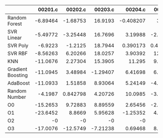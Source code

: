 |                   |   00201.c |    00202.c |   00203.c |   00204.c |   00205.c |   00206.c |      00207.c |   00208.c |   00209.c |    00210.c |   00211.c |   00212.c |   00213.c |   00214.c |   00215.c |    00216.c |    00217.c |    00218.c |    00219.c |    00220.c |   nestedLoop.c |   recursion.c |   select.c |   test10.c |   test11.c |   test12.c |   test13.c |   test1.c |   test2.c |   test3.c |    test4.c |   test5.c |    test6.c |    test7.c |    test8.c |   test9.c |    toy.c |
|:------------------|----------:|-----------:|----------:|----------:|----------:|----------:|-------------:|----------:|----------:|-----------:|----------:|----------:|----------:|----------:|----------:|-----------:|-----------:|-----------:|-----------:|-----------:|---------------:|--------------:|-----------:|-----------:|-----------:|-----------:|-----------:|----------:|----------:|----------:|-----------:|----------:|-----------:|-----------:|-----------:|----------:|---------:|
| Random Forest     |  -6.89464 |  -1.68753  |  16.9193  | -0.408207 |  3.7234   | -21.4683  | -25.4867     |   6.60908 |   9.4962  |  -1.20091  |   5.01119 |   1.27655 | 10.6708   |  14.5668  |   6.65971 |   4.81224  |  -5.06049  |  -0.560891 |  -8.53792  | -12.4324   |      -13.4804  |      8.02787  |   -7.93261 |  -4.15203  | -0.0246688 |  -32.0226  |   3.6813   | -28.5121  |  7.00873  | -0.202399 |  -1.50473  |  -6.71691 | -0.423125  |  -3.98385  | -16.6799   |  25.5786  | -4.09626 |
| SVR Linear        |  -5.49772 |  -3.25448  |  16.7696  |  3.19988  | -2.06934  |   1.05983 |   5.94423    |  -3.87076 |  -3.63036 | -12.4042   |  -6.82956 |   2.66168 |  8.67117  |  19.2126  |   9.74462 | -14.4699   |   0.953558 |  -9.79246  |   2.73623  |  -4.08121  |      -17.7515  |     11.3553   |   -9.3189  |  -0.721634 |  4.72913   |  -43.0415  |  13.9851   | -11.24    | -2.19834  | -3.7893   |   3.5636   |   3.38451 |  3.84389   | -10.1934   | -23.6705   |  20.871   |  5.07239 |
| SVR Poly          |  -6.9223  |  -1.2125   |  18.7944  |  0.390173 |  0.400435 |  -2.45245 | -11.2843     |  -4.52203 |   3.57433 |  -2.68618  |  -9.23382 |   9.03745 |  2.48502  |  14.3475  |   8.48247 |  -0.920359 |  -4.59155  |  -1.14102  |   9.77686  |  17.1109   |        2.53888 |      7.71809  |  -10.4217  |  -0.463621 | 16.3317    |  -28.5411  |  -6.63745  |   5.31741 | 10.841    |  5.19876  | -10.2865   |   7.06851 |  0.0514871 | -14.6009   |   0.484452 |  18.0059  |  9.5541  |
| SVR RBF           |  -8.56263 |   6.20266  |  18.0257  |  3.90392  | 12.1975   | -25.4362  | -29.4683     |  10.4063  |   4.58882 |   0.685946 |  -9.04475 |   6.71585 | 12.376    |   8.30608 |   4.06384 |  -0.071643 | -13.6463   |   3.8304   |   0.44652  |   9.32881  |       -6.42774 |     19.1408   |  -15.6272  |   6.31832  | 13.0525    |  -15.9232  |  -2.60806  |  -5.77442 | 18.0919   | -0.303105 | -15.5514   | -24.4049  | 13.2362    |  -0.717752 |   3.20284  |  22.0874  | 20.4777  |
| KNN               | -11.0676  |   2.27304  |  15.3905  | 11.295    |  9.15394  | -16.2386  |  -0.408329   | -11.5955  |  11.7619  |   8.3573   |  -2.98324 |  10.5858  | -0.296858 |  -1.35373 |   3.42206 |  -3.33321  | -26.4683   |  -1.40028  |  -2.47736  |   3.10255  |      -12.5318  |      7.76611  |  -14.7075  |  -0.509689 | 10.2007    |  -26.918   |   2.7185   |  -2.82974 |  8.24536  |  1.00113  | -17.4488   | -35.6882  | 13.8435    | -12.7883   |   1.88661  |  22.6217  | 19.4457  |
| Gradient Boosting | -11.0945  |   3.48984  |  -1.29407 |  6.41698  |  6.14895  | -21.7073  |  -1.3664     |   7.79499 |   4.31929 |   1.84426  |  -5.36434 |   7.13542 |  5.85704  |  -2.87077 |   8.36018 |  -4.09508  | -26.3747   |  -1.1036   | -11.985    |   4.29392  |        5.85034 |      8.49862  |  -16.6799  | -15.9114   | 24.1377    |  -44.4658  |  -0.249847 |  -5.86631 | 14.6316   | -5.77196  |   0.124845 |  -7.30883 |  5.6145    |  -5.4835   |  -0.442121 |  25.0277  |  2.15359 |
| AdaBoost          | -11.0933  |   1.51858  |   8.93064 |  5.24149  | -4.99187  | -22.7449  |  11.5614     |  12.5024  |   9.06439 |  -8.56519  |   3.68914 |  12.2738  |  6.45195  |  -1.28545 |  13.4553  |  -2.02685  | -21.4084   | -10.4531   | -11.7317   |  -0.100278 |      -23.039   |     -0.689731 |  -10.6689  |  -4.76344  |  7.61622   |  -20.4875  |   0.293718 | -14.4025  |  6.66101  | -0.167561 |  -5.35548  |  -4.34407 |  2.59216   | -17.3432   | -11.0666   |  16.9169  |  5.86327 |
| Random Number     |  -4.1987  |   0.842798 |   4.20726 | 10.0985   | -3.14112  | -26.6526  |   6.06291    |  12.4222  |  13.8527  |  -2.03309  |  -2.82869 |   9.80001 |  6.62354  |  -4.73651 |   4.17043 |  -2.67568  |  -6.7037   |   0.505296 |  -9.08405  |  -8.84633  |      -13.1189  |      9.10989  |  -25.1417  |  -1.67454  |  8.93432   |  -28.1101  |  -4.03295  |   1.27791 |  9.3154   | -7.39257  |   3.12611  |  -6.21432 |  9.15685   | -19.4475   |  14.054    |  21.487   | -2.03887 |
| O0                | -15.2653  |   9.72883  |   8.89559 |  2.65456  | -2.01072  | -24.6594  |   0.00310123 |   2.63052 |  -1.63639 |   2.88373  | -15.2523  |   6.38624 |  2.75523  |  -5.14369 |  10.4209  |   1.90903  |  -8.50766  |   2.7808   |   0.532526 |   2.21809  |       -7.67728 |      8.5272   |   -9.60189 |  -4.05108  |  2.10176   |   -6.70941 |  -3.07337  |  -6.53557 | -0.491903 | -4.091    |  -3.9335   | -20.4033  |  6.69445   | -15.5366   | -12.2365   |  10.4305  |  1.62954 |
| O1                | -23.6452  |   8.8669   |   5.95628 | -1.25352  |  4.43058  | -19.6919  |   3.00406    |   2.68938 |   6.29325 |  -7.50362  |   2.32364 |  11.0911  |  6.94569  |  -3.39133 |  12.9912  |  -1.54951  |  -6.61075  |  -2.95447  |  -6.5868   |  -0.403194 |        3.3323  |     -2.14731  |   -8.4195  |  -2.69222  |  5.57754   |  -14.3095  |  -7.37073  | -12.4934  |  4.99584  | -7.47169  |  -0.81042  | -11.153   |  8.60252   | -16.0836   |   2.12522  |  -1.92858 |  2.77011 |
| O2                |  -0       |  -0        |  -0       | -0        | -0        |  -0       |  -0          |  -0       |  -0       |  -0        |  -0       |  -0       | -0        |  -0       |  -0       |  -0        |  -0        |  -0        |  -0        |  -0        |       -0       |     -0        |   -0       |  -0        | -0         |   -0       |  -0        |  -0       | -0        | -0        |  -0        |  -0       | -0         |  -0        |  -0        |  -0       | -0       |
| O3                | -17.0076  | -12.5749   |  -7.21238 |  0.69468  |  8.77615  | -13.3698  |  10.6959     |   5.966   |   6.57038 |  -2.04465  |  -6.15737 |   4.15868 | -8.47598  |  14.1143  |  12.3165  |  -3.44147  |  -6.21435  |   6.48695  |  -6.49519  |   1.15372  |       -8.71667 |    -13.8677   |    1.14901 |  -1.11121  | 19.8751    |   -4.60376 |  -9.0038   |  -5.71677 | -2.22044  | -1.99409  |  -1.78421  | -15.0382  | 21.9487    | -10.8186   |  -4.93587  |  19.8673  | -5.59645 |
